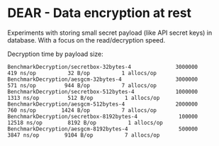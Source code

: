 # DEAR - Data encryption at rest

Experiments with storing small secret payload (like API secret keys) in database.
With a focus on the read/decryption speed.

Decryption time by payload size:
```
BenchmarkDecryption/secretbox-32bytes-4         	 3000000	       419 ns/op	      32 B/op	       1 allocs/op
BenchmarkDecryption/aesgcm-32bytes-4            	 3000000	       571 ns/op	     944 B/op	       7 allocs/op
BenchmarkDecryption/secretbox-512bytes-4        	 1000000	      1313 ns/op	     512 B/op	       1 allocs/op
BenchmarkDecryption/aesgcm-512bytes-4           	 2000000	       760 ns/op	    1424 B/op	       7 allocs/op
BenchmarkDecryption/secretbox-8192bytes-4       	  100000	     12518 ns/op	    8192 B/op	       1 allocs/op
BenchmarkDecryption/aesgcm-8192bytes-4          	  500000	      3847 ns/op	    9104 B/op	       7 allocs/op
```

